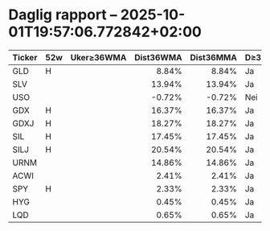 # Daglig rapport – 2025-10-01T19:57:06.772842+02:00

| Ticker | 52w | Uker≥36WMA | Dist36WMA | Dist36MMA | D≥36 | RSI14 | MACD | MACDcross | GDX/GLD>50 | SIL/SLV>50 | Vol20 |
|---|---|---:|---:|---:|---|---:|---:|---|---|---|---|
| GLD | H |  | 8.84% | 8.84% | Ja | 78.52 | 8.6 | Nei |  |  |  |
| SLV |  |  | 13.94% | 13.94% | Ja | 82.63 | 1.627 | Nei |  |  |  |
| USO |  |  | -0.72% | -0.72% | Nei | 46.43 | 0.208 | Nei |  |  |  |
| GDX | H |  | 16.37% | 16.37% | Ja | 75.35 | 3.749 | Nei |  |  |  |
| GDXJ | H |  | 18.27% | 18.27% | Ja | 73.2 | 5.156 | Nei |  |  |  |
| SIL | H |  | 17.45% | 17.45% | Ja | 72.17 | 3.641 | Nei |  |  |  |
| SILJ | H |  | 20.54% | 20.54% | Ja | 74.49 | 1.349 | Nei |  |  |  |
| URNM |  |  | 14.86% | 14.86% | Ja | 67.18 | 2.91 | Nei |  |  |  |
| ACWI |  |  | 2.41% | 2.41% | Ja | 70.03 | 1.252 | Nei |  |  |  |
| SPY | H |  | 2.33% | 2.33% | Ja | 69.7 | 5.728 | Nei |  |  |  |
| HYG |  |  | 0.45% | 0.45% | Ja | 60.61 | 0.148 | Nei |  |  |  |
| LQD |  |  | 0.65% | 0.65% | Ja | 46.8 | 0.336 | Nei |  |  |  |